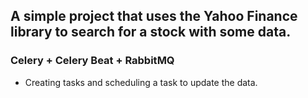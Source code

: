 ## A simple project that uses the Yahoo Finance library to search for a stock with some data.

### Celery + Celery Beat + RabbitMQ
- Creating tasks and scheduling a task to update the data.